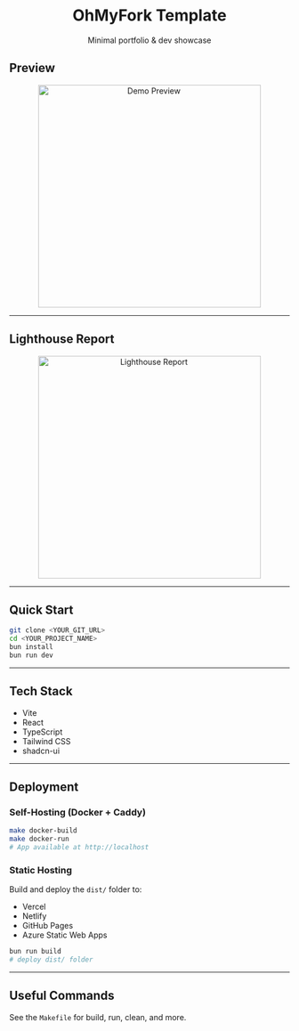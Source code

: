 
<div align="center">

# OhMyFork Template

Minimal portfolio & dev showcase

</div>


## Preview

<div align="center">
  <img src="https://dev-to-uploads.s3.amazonaws.com/uploads/articles/9pphhianf3zo5jvpzpi3.png" alt="Demo Preview" width="400" />
</div>

---

## Lighthouse Report

<div align="center">
  <img src="https://dev-to-uploads.s3.amazonaws.com/uploads/articles/vcf49389sh09hhme3u4g.png" alt="Lighthouse Report" width="400" />
</div>

---

## Quick Start

```sh
git clone <YOUR_GIT_URL>
cd <YOUR_PROJECT_NAME>
bun install
bun run dev
```

---

## Tech Stack

- Vite
- React
- TypeScript
- Tailwind CSS
- shadcn-ui

---

## Deployment

### Self-Hosting (Docker + Caddy)

```sh
make docker-build
make docker-run
# App available at http://localhost
```

### Static Hosting

Build and deploy the `dist/` folder to:

- Vercel
- Netlify
- GitHub Pages
- Azure Static Web Apps

```sh
bun run build
# deploy dist/ folder
```

---

## Useful Commands

See the `Makefile` for build, run, clean, and more.
